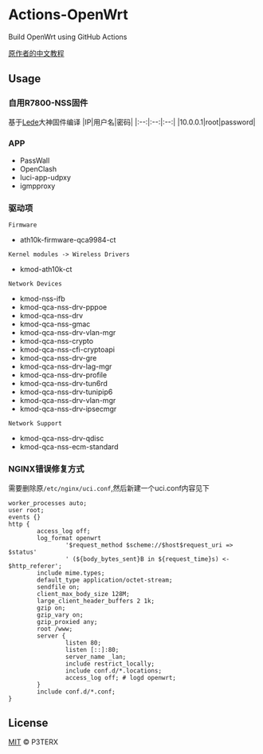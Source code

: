 # Actions-OpenWrt

Build OpenWrt using GitHub Actions

[原作者的中文教程](https://p3terx.com/archives/build-openwrt-with-github-actions.html)

## Usage

### 自用R7800-NSS固件
基于[Lede](https://github.com/coolsnowwolf/lede)大神固件编译
|IP|用户名|密码|
|:--:|:--:|:--:|
|10.0.0.1|root|password|

### APP
- PassWall
- OpenClash
- luci-app-udpxy
- igmpproxy

### 驱动项

`Firmware`
- ath10k-firmware-qca9984-ct

`Kernel modules -> Wireless Drivers`
- kmod-ath10k-ct

`Network Devices`
- kmod-nss-ifb
- kmod-qca-nss-drv-pppoe
- kmod-qca-nss-drv
- kmod-qca-nss-gmac
- kmod-qca-nss-drv-vlan-mgr
- kmod-qca-nss-crypto
- kmod-qca-nss-cfi-cryptoapi
- kmod-qca-nss-drv-gre
- kmod-qca-nss-drv-lag-mgr
- kmod-qca-nss-drv-profile
- kmod-qca-nss-drv-tun6rd
- kmod-qca-nss-drv-tunipip6
- kmod-qca-nss-drv-vlan-mgr
- kmod-qca-nss-drv-ipsecmgr


`Network Support`
- kmod-qca-nss-drv-qdisc
- kmod-qca-nss-ecm-standard

### NGINX错误修复方式

需要删除原`/etc/nginx/uci.conf`,然后新建一个uci.conf内容见下

```
worker_processes auto;
user root;
events {}
http {
        access_log off;
        log_format openwrt
                '$request_method $scheme://$host$request_uri => $status'
                ' (${body_bytes_sent}B in ${request_time}s) <- $http_referer';
        include mime.types;
        default_type application/octet-stream;
        sendfile on;
        client_max_body_size 128M;
        large_client_header_buffers 2 1k;
        gzip on;
        gzip_vary on;
        gzip_proxied any;
        root /www;
        server {
                listen 80;
                listen [::]:80;
                server_name _lan;
                include restrict_locally;
                include conf.d/*.locations;
                access_log off; # logd openwrt;
        }
        include conf.d/*.conf;
}
```
## License

[MIT](https://github.com/P3TERX/Actions-OpenWrt/blob/main/LICENSE) © P3TERX
